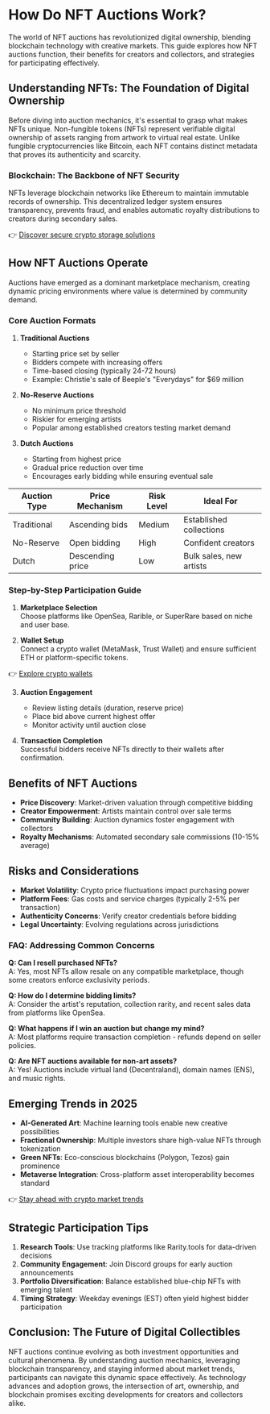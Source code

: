 # How Do NFT Auctions Work?

The world of NFT auctions has revolutionized digital ownership, blending blockchain technology with creative markets. This guide explores how NFT auctions function, their benefits for creators and collectors, and strategies for participating effectively.

## Understanding NFTs: The Foundation of Digital Ownership

Before diving into auction mechanics, it's essential to grasp what makes NFTs unique. Non-fungible tokens (NFTs) represent verifiable digital ownership of assets ranging from artwork to virtual real estate. Unlike fungible cryptocurrencies like Bitcoin, each NFT contains distinct metadata that proves its authenticity and scarcity.

### Blockchain: The Backbone of NFT Security

NFTs leverage blockchain networks like Ethereum to maintain immutable records of ownership. This decentralized ledger system ensures transparency, prevents fraud, and enables automatic royalty distributions to creators during secondary sales.

👉 [Discover secure crypto storage solutions](https://bit.ly/okx-bonus)

## How NFT Auctions Operate

Auctions have emerged as a dominant marketplace mechanism, creating dynamic pricing environments where value is determined by community demand.

### Core Auction Formats

1. **Traditional Auctions**  
   - Starting price set by seller  
   - Bidders compete with increasing offers  
   - Time-based closing (typically 24-72 hours)  
   - Example: Christie's sale of Beeple's "Everydays" for $69 million

2. **No-Reserve Auctions**  
   - No minimum price threshold  
   - Riskier for emerging artists  
   - Popular among established creators testing market demand

3. **Dutch Auctions**  
   - Starting from highest price  
   - Gradual price reduction over time  
   - Encourages early bidding while ensuring eventual sale

| Auction Type        | Price Mechanism       | Risk Level | Ideal For                |
|---------------------|-----------------------|------------|--------------------------|
| Traditional         | Ascending bids        | Medium     | Established collections  |
| No-Reserve          | Open bidding          | High       | Confident creators       |
| Dutch               | Descending price      | Low        | Bulk sales, new artists  |

### Step-by-Step Participation Guide

1. **Marketplace Selection**  
   Choose platforms like OpenSea, Rarible, or SuperRare based on niche and user base.

2. **Wallet Setup**  
   Connect a crypto wallet (MetaMask, Trust Wallet) and ensure sufficient ETH or platform-specific tokens.

👉 [Explore crypto wallets](https://bit.ly/okx-bonus)

3. **Auction Engagement**  
   - Review listing details (duration, reserve price)  
   - Place bid above current highest offer  
   - Monitor activity until auction close

4. **Transaction Completion**  
   Successful bidders receive NFTs directly to their wallets after confirmation.

## Benefits of NFT Auctions

- **Price Discovery**: Market-driven valuation through competitive bidding  
- **Creator Empowerment**: Artists maintain control over sale terms  
- **Community Building**: Auction dynamics foster engagement with collectors  
- **Royalty Mechanisms**: Automated secondary sale commissions (10-15% average)

## Risks and Considerations

- **Market Volatility**: Crypto price fluctuations impact purchasing power  
- **Platform Fees**: Gas costs and service charges (typically 2-5% per transaction)  
- **Authenticity Concerns**: Verify creator credentials before bidding  
- **Legal Uncertainty**: Evolving regulations across jurisdictions

### FAQ: Addressing Common Concerns

**Q: Can I resell purchased NFTs?**  
A: Yes, most NFTs allow resale on any compatible marketplace, though some creators enforce exclusivity periods.

**Q: How do I determine bidding limits?**  
A: Consider the artist's reputation, collection rarity, and recent sales data from platforms like OpenSea.

**Q: What happens if I win an auction but change my mind?**  
A: Most platforms require transaction completion - refunds depend on seller policies.

**Q: Are NFT auctions available for non-art assets?**  
A: Yes! Auctions include virtual land (Decentraland), domain names (ENS), and music rights.

## Emerging Trends in 2025

- **AI-Generated Art**: Machine learning tools enable new creative possibilities  
- **Fractional Ownership**: Multiple investors share high-value NFTs through tokenization  
- **Green NFTs**: Eco-conscious blockchains (Polygon, Tezos) gain prominence  
- **Metaverse Integration**: Cross-platform asset interoperability becomes standard  

👉 [Stay ahead with crypto market trends](https://bit.ly/okx-bonus)

## Strategic Participation Tips

1. **Research Tools**: Use tracking platforms like Rarity.tools for data-driven decisions  
2. **Community Engagement**: Join Discord groups for early auction announcements  
3. **Portfolio Diversification**: Balance established blue-chip NFTs with emerging talent  
4. **Timing Strategy**: Weekday evenings (EST) often yield highest bidder participation  

## Conclusion: The Future of Digital Collectibles

NFT auctions continue evolving as both investment opportunities and cultural phenomena. By understanding auction mechanics, leveraging blockchain transparency, and staying informed about market trends, participants can navigate this dynamic space effectively. As technology advances and adoption grows, the intersection of art, ownership, and blockchain promises exciting developments for creators and collectors alike.